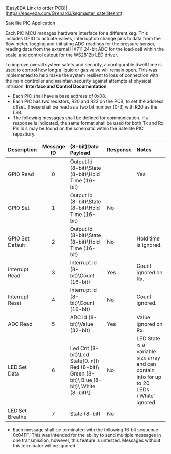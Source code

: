 [EasyEDA Link to order PCB]|(https://easyeda.com/GrenardJ/kegmaster_satellitesmt)

Satellite PIC Application

Each PIC MCU manages hardware interface for a different keg. This includes GPIO to actuate valves, interrupt on change pins to data from the flow meter, logging and initiating ADC readings for the pressure sensor, reading data from the external HX711 24-bit ADC for the load-cell within the scale, and control output for the WS2812b LED driver. 

To improve overall system safety and security, a configurable dwell time is used to control how long a liquid or gas valve will remain open. This was implemented to help make the system resilient to loss of connection with the main controller and maintain security against attempts at physical intrusion. 
**Interface and Control Documentation**
* Each PIC shall have a base address of 0x08.
* Each PIC has two resistors, R20 and R22 on the PCB, to set the address offset. These shall be read as a two bit number (0-3) with R20 as the LSB.
* The following messages shall be defined for communication. If a response is indicated, the same format shall be used for both Tx and Rx. Pin Id’s may be found on the schematic within the Satellite PIC repository.

|Description|Message ID|(8-bit)Data Payload|Response|Notes|
|:--------- |:--------:|:----------------- |:------ |:--- |
|GPIO Read|0|Output Id (8-bit)\\State (8-bit)\\Hold Time (16-bit)||Yes||State and Hold time ignored on Rx.|
|GPIO Set|1|Output Id (8-bit)\\State (8-bit)\\Hold Time (16-bit)|No|
|GPIO Set Default|2|Output Id (8-bit)\\State (8-bit)\\Hold Time (16-bit)|No|Hold time is ignored.|
|Interrupt Read|3|Interrupt Id (8-bit)\\Count (16-bit)|Yes|Count ignored on Rx.|
|Interrupt Reset|4|Interrupt Id (8-bit)\\Count (16-bit)|No|Count ignored.|
|ADC Read|5|ADC Id (8-bit)\\Value (32-bit)|Yes|Value ignored on Rx.|
|LED Set Data|6|Led Cnt (8-bit)\\Led State[0..n]{\\   Red (8-bit)\\   Green (8-bit)\\   Blue (8-bit)\\   White (8-bit)\\}|No|LED State is a variable size array and can contain info for up to 20 LEDs. \\‘White’ ignored.|
|LED Set Breathe|7|State (8-bit)|No||

* Each message shall be terminated with the following 16-bit sequence 0x04FF. This was intended for the ability to send multiple messages in one transmission, however, this feature is untested. Messages without this terminator will be ignored. 


